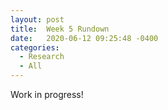 ```yaml
---
layout: post
title:  Week 5 Rundown
date:   2020-06-12 09:25:48 -0400
categories:
  - Research
  - All
---
```

Work in progress!

